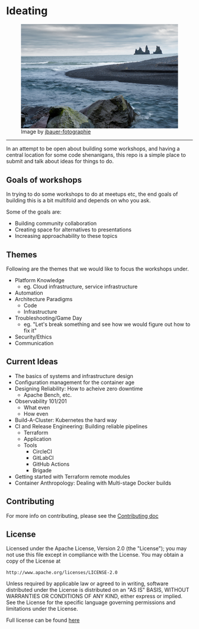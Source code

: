 # Ideating

<!-- markdownlint-disable MD033 -->
<figure>
    <img src="assets/iceland-4260053_1920.jpg" alt="" align="center">
    <figcaption>Image by <a href="https://pixabay.com/users/jbauer-fotographie-7755156">jbauer-fotographie</a></figcaption>
</figure>

----

In an attempt to be open about building some workshops, and having a central location for some code shenanigans, this repo is a simple place to submit and talk about ideas for things to do.

## Goals of workshops

In trying to do some workshops to do at meetups etc, the end goals of building this is a bit multifold and depends on who you ask.

Some of the goals are:

* Building community collaboration
* Creating space for alternatives to presentations
* Increasing approachability to these topics

## Themes

Following are the themes that we would like to focus the workshops under.

* Platform Knowledge
  * eg. Cloud infrastructure, service infrastructure
* Automation
* Architecture Paradigms
  * Code
  * Infrastructure
* Troubleshooting/Game Day
  * eg. "Let's break something and see how we would figure out how to fix it"
* Security/Ethics
* Communication

## Current Ideas

* The basics of systems and infrastructure design
* Configuration management for the container age
* Designing Reliability: How to acheive zero downtime
  * Apache Bench, etc.
* Observability 101/201
  * What even
  * How even
* Build-A-Cluster: Kubernetes the hard way
* CI and Release Engineering: Building reliable pipelines
  * Terraform
  * Application
  * Tools
    * CircleCI
    * GitLabCI
    * GitHub Actions
    * Brigade
* Getting started with Terraform remote modules
* Container Anthropology: Dealing with Multi-stage Docker builds

## Contributing

For more info on contributing, please see the [Contributing doc](docs/CONTRIBUTING.md)

## License

Licensed under the Apache License, Version 2.0 (the "License");
you may not use this file except in compliance with the License.
You may obtain a copy of the License at

    http://www.apache.org/licenses/LICENSE-2.0

Unless required by applicable law or agreed to in writing, software
distributed under the License is distributed on an "AS IS" BASIS,
WITHOUT WARRANTIES OR CONDITIONS OF ANY KIND, either express or implied.
See the License for the specific language governing permissions and
limitations under the License.

Full license can be found [here](docs/LICENSE)
